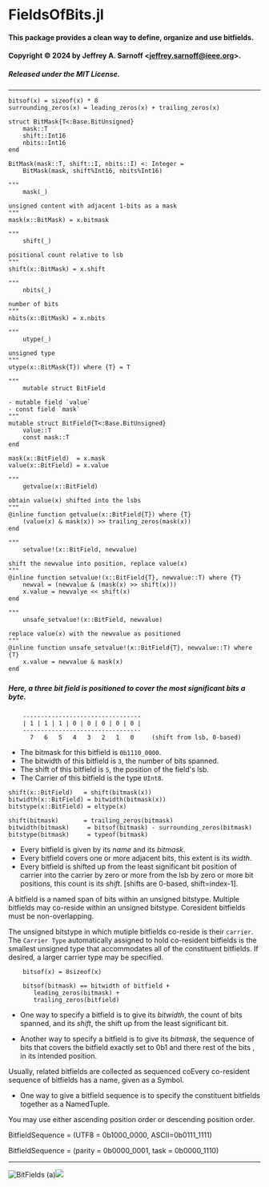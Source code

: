 # FieldsOfBits.jl
#### This package provides a clean way to define, organize and use bitfields.
#### Copyright  © 2024 by Jeffrey A. Sarnoff \<jeffrey.sarnoff@ieee.org\>.
##### Released under the MIT License.

----

```
bitsof(x) = sizeof(x) * 8
surrounding_zeros(x) = leading_zeros(x) + trailing_zeros(x)

struct BitMask{T<:Base.BitUnsigned}
    mask::T
    shift::Int16
    nbits::Int16
end

BitMask(mask::T, shift::I, nbits::I) <: Integer =
    BitMask(mask, shift%Int16, nbits%Int16)

"""
    mask(_)

unsigned content with adjacent 1-bits as a mask
"""
mask(x::BitMask) = x.bitmask

"""
    shift(_)

positional count relative to lsb 
"""
shift(x::BitMask) = x.shift

"""
    nbits(_)

number of bits 
"""
nbits(x::BitMask) = x.nbits

"""
    utype(_)

unsigned type
"""
utype(x::BitMask{T}) where {T} = T

"""
    mutable struct BitField

- mutable field `value`
- const field `mask`
"""
mutable struct BitField{T<:Base.BitUnsigned}
    value::T
    const mask::T
end

mask(x::BitField)  = x.mask
value(x::BitField) = x.value

"""
    getvalue(x::BitField)

obtain value(x) shifted into the lsbs
"""
@inline function getvalue(x::BitField{T}) where {T}
    (value(x) & mask(x)) >> trailing_zeros(mask(x))
end

"""
    setvalue!(x::BitField, newvalue)

shift the newvalue into position, replace value(x)
"""
@inline function setvalue!(x::BitField{T}, newvalue::T) where {T}
    newval = (newvalue & (mask(x) >> shift(x)))
    x.value = newvalye << shift(x)
end

"""
    unsafe_setvalue!(x::BitField, newvalue)

replace value(x) with the newvalue as positioned
"""
@inline function unsafe_setvalue!(x::BitField{T}, newvalue::T) where {T}
    x.value = newvalue & mask(x)
end

```

###
##### *Here, a three bit field is positioned to cover the most significant bits a byte.*
```
    ---------------------------------
    | 1 | 1 | 1 | 0 | 0 | 0 | 0 | 0 |
    ---------------------------------
      7   6   5   4   3   2   1   0     (shift from lsb, 0-based)
```
- The bitmask for this bitfield is `0b1110_0000`.
- The bitwidth of this bitfield is `3`, the number of bits spanned.
- The shift of this bitfield is `5`, the position of the field's lsb.
- The Carrier of this bitfield is the type `UInt8`.

```
shift(x::BitField)   = shift(bitmask(x))
bitwidth(x::BitField) = bitwidth(bitmask(x))
bitstype(x::BitField) = eltype(x)

shift(bitmask)       = trailing_zeros(bitmask)
bitwidth(bitmask)     = bitsof(bitmask) - surrounding_zeros(bitmask)
bitstype(bitmask)     = typeof(bitmask)
```

- Every bitfield is given by its *name* and its *bitmask*.
- Every bitfield covers one or more adjacent bits, this extent is its *width*. 
- Every bitfield is shifted up from the least significant bit position of carrier into the carrier by zero or more from the  lsb by zero or more bit positions, this count is its *shift*.
 [shifts are 0-based, shift=index-1].

A bitfield is a named span of bits within an unsigned bitstype. Multiple bitfields may co-reside within an unsigned bitstype.  Coresident bitfields must be non-overlapping.

The unsigned bitstype in which mutiple bitfields co-reside is their `carrier`.   The `Carrier Type` automatically assigned to hold co-resident bitfields is the smallest unsigned type that accommodates all of the constituent bitfields. If desired, a larger carrier type may be specified.



```
    bitsof(x) = 8sizeof(x) 

    bitsof(bitmask) == bitwidth of bitfield +
       leading_zeros(bitmask) + 
       trailing_zeros(bitfield)
```

- One way to specify a bitfield is to give its *bitwidth*, the count of bits spanned, and its *shift*, the shift up from the least significant bit.

- Another way to specify a bitfield is to give its *bitmask*, the sequence of bits that covers the bitfield exactly set to 0b1 and there rest of the bits , in its intended position.

Usually, related bitfields are collected as sequenced coEvery co-resident sequence of bitfields has a name, given as a Symbol.

- One way to give a bitfield sequence is to specify the constituent bitfields together as a NamedTuple. 

You may use either ascending position order or descending position order.

BitfieldSequence = 
    (UTF8 = 0b1000_0000,  ASCII=0b0111_1111)

BitfieldSequence =
    (parity = 0b0000_0001, task = 0b0000_1110)

----

![BitFields (a)](https://github.com/JeffreySarnoff/FieldsOfBits.jl/blob/main/assets/images/BitFields(1).svg)<img src="
https://github.com/JeffreySarnoff/FieldsOfBits.jl/blob/main/assets/images/BitFields(1).svg">

